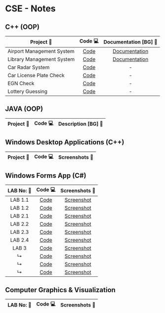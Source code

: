 # CSE - Notes
## C++ (OOP)

| Project 📃                       | Code 💻                   | Documentation [BG] 📑 |
| ------------------------------- |:------------------------:| :------------------:|
| Airport Management System       | [Code](FINAL/FINAL/Source.cpp)      | [Documentation](Documentation.pdf)     |
| Library Management System       | [Code](Library.cpp)      | [Documentation](Semester_Project.pdf)     |
| Car Radar System                | [Code](Radar.cpp)        |          -          |
| Car License Plate Check         | [Code](LicensePlate.cpp) |          -          |
| EGN Check                       | [Code](EGN.cpp)          |          -          |
| Lottery Guessing                | [Code](Lottery.cpp)      |          -          |


## JAVA (OOP)

| Project 📃                       | Code 💻                   | Description [BG] 📝  |
| ------------------------------- |:------------------------:| :------------------:|


## Windows Desktop Applications (C++)

| Project 📃                       | Code 💻                   | Screenshots 📱       |
| ------------------------------- |:------------------------:| :------------------:|


## Windows Forms App (C#)
| LAB No: 📃                       | Code 💻                    | Screenshots 📱       |
| :-----------------------------: |:-------------------------:| :------------------:|
| LAB 1.1                         | [Code](Windows-Forms/LAB1/LAB1-1code/Form1.cs) | [Screenshot](Windows-Forms/LAB1/Screenshots/LAB1-1.md)     |
| LAB 1.2                         | [Code](Windows-Forms/LAB1/LAB1-2code/Form1.cs) | [Screenshot](Windows-Forms/LAB1/Screenshots/LAB1-2.md)     |
| LAB 2.1                         | [Code](Windows-Forms/LAB2/LAB2-1code/Form1.cs) | [Screenshot](Windows-Forms/LAB2/Screenshots/LAB2-1.md)     |
| LAB 2.2                         | [Code](Windows-Forms/LAB2/LAB2-2code/Form1.cs) | [Screenshot](Windows-Forms/LAB2/Screenshots/LAB2-2.md)     |
| LAB 2.3                         | [Code](Windows-Forms/LAB2/LAB2-3code/Form1.cs) | [Screenshot](Windows-Forms/LAB2/Screenshots/LAB2-3.md)     |
| LAB 2.4                         | [Code](Windows-Forms/LAB2/LAB2-4code/Form1.cs) | [Screenshot](Windows-Forms/LAB2/Screenshots/LAB2-4.md)     |
| LAB 3                           | [Code](Windows-Forms/LAB3/LAB3-code/Form1.cs) | [Screenshot](Windows-Forms/LAB3/Screenshots/LAB3-1.md)     |
| ↳                               | [Code](Windows-Forms/LAB3/LAB3-code/Form2.cs) | [Screenshot](Windows-Forms/LAB3/Screenshots/LAB3-2.md)     |
| ↳                               | [Code](Windows-Forms/LAB3/LAB3-code/Form3.cs) | [Screenshot](Windows-Forms/LAB3/Screenshots/LAB3-3.md)     |
| ↳                               | [Code](Windows-Forms/LAB3/LAB3-code/Form4.cs) | [Screenshot](Windows-Forms/LAB3/Screenshots/LAB3-4.md)     |

## Computer Graphics & Visualization 
| LAB No: 📃                       | Code 💻                    | Screenshots 📱       |
| :-----------------------------: |:-------------------------:| :------------------:|


